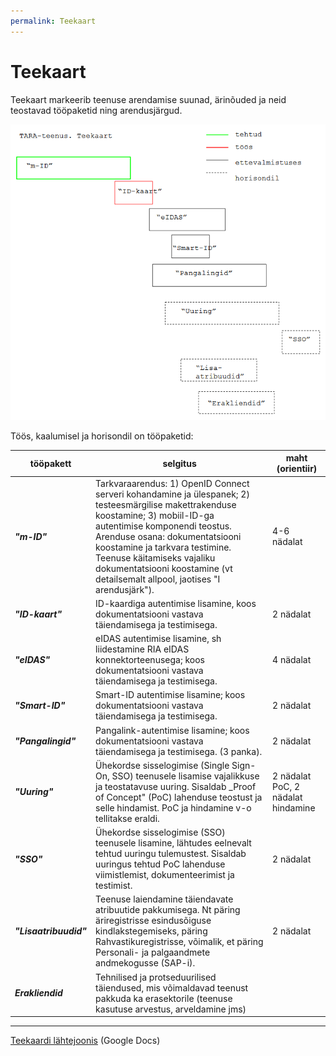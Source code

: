 ```yaml
---
permalink: Teekaart
---
```


# Teekaart

Teekaart markeerib teenuse arendamise suunad, ärinõuded ja neid teostavad tööpaketid ning  arendusjärgud.

<img src='img/TEEKAART.PNG' style='width: 600px;'>

Töös, kaalumisel ja horisondil on tööpaketid:

|    tööpakett | selgitus  | maht (orientiir) |
|--------------|-----------|------------------|
| ***"m-ID"*** | Tarkvaraarendus: 1) OpenID Connect serveri kohandamine ja ülespanek; 2) testeesmärgilise makettrakenduse koostamine; 3) mobiil-ID-ga autentimise komponendi teostus. Arenduse osana: dokumentatsiooni koostamine ja tarkvara testimine. Teenuse käitamiseks vajaliku dokumentatsiooni koostamine (vt detailsemalt allpool, jaotises "I arendusjärk"). | 4-6 nädalat |
| ***"ID-kaart"*** | ID-kaardiga autentimise lisamine, koos dokumentatsiooni vastava täiendamisega ja testimisega. | 2 nädalat |
| ***"eIDAS"*** | eIDAS autentimise lisamine, sh liidestamine RIA eIDAS konnektorteenusega; koos dokumentatsiooni vastava täiendamisega ja testimisega. | 4 nädalat |
| ***"Smart-ID"*** | Smart-ID autentimise lisamine; koos dokumentatsiooni vastava täiendamisega ja testimisega. | 2 nädalat |
| ***"Pangalingid"*** | Pangalink-autentimise lisamine; koos dokumentatsiooni vastava täiendamisega ja testimisega. (3 panka). | 2 nädalat |
| ***"Uuring"*** | Ühekordse sisselogimise (Single Sign-On, SSO) teenusele lisamise vajalikkuse ja teostatavuse uuring. Sisaldab _Proof of Concept" (PoC) lahenduse teostust ja selle hindamist. PoC ja hindamine v-o tellitakse eraldi.  | 2 nädalat PoC, 2 nädalat hindamine |
| ***"SSO"*** | Ühekordse sisselogimise (SSO) teenusele lisamine, lähtudes eelnevalt tehtud uuringu tulemustest. Sisaldab uuringus tehtud PoC lahenduse viimistlemist, dokumenteerimist ja testimist. | 2 nädalat |
| ***"Lisaatribuudid"*** | Teenuse laiendamine täiendavate atribuutide pakkumisega. Nt päring äriregistrisse esindusõiguse kindlakstegemiseks, päring Rahvastikuregistrisse, võimalik, et päring Personali- ja palgaandmete andmekogusse (SAP-i). | 2 nädalat |
| ***Erakliendid*** | Tehnilised ja protseduurilised täiendused, mis võimaldavad teenust pakkuda ka erasektorile (teenuse kasutuse arvestus, arveldamine jms) |  |

-----

[Teekaardi lähtejoonis](https://docs.google.com/drawings/d/1t-SfFV4VYMjPjjEav-ZL4TPNgYZE1Ko9XU6Y94Ypbw8/edit) (Google Docs)
